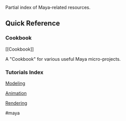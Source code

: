 Partial index of Maya-related resources.

## Quick Reference

### Cookbook

[[Cookbook]]

A "Cookbook" for various useful Maya micro-projects.

### Tutorials Index

[Modeling](tutorials/Modeling)

[Animation](tutorials/Animation)

[Rendering](tutorials/Rendering)

#maya